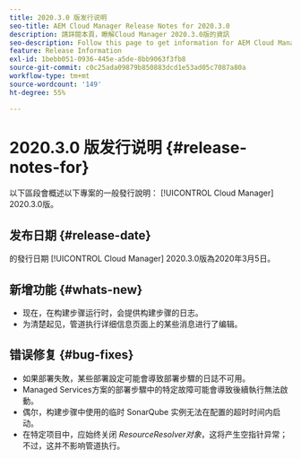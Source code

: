 ```yaml
---
title: 2020.3.0 版发行说明
seo-title: AEM Cloud Manager Release Notes for 2020.3.0
description: 請詳閱本頁，瞭解Cloud Manager 2020.3.0版的資訊
seo-description: Follow this page to get information for AEM Cloud Manager Release 2020.3.0
feature: Release Information
exl-id: 1bebb051-0936-445e-a5de-8bb9063f3fb8
source-git-commit: c0c25ada09879b850883dcd1e53ad05c7087a80a
workflow-type: tm+mt
source-wordcount: '149'
ht-degree: 55%

---
```


# 2020.3.0 版发行说明 {#release-notes-for}

以下區段會概述以下專案的一般發行說明： [!UICONTROL Cloud Manager] 2020.3.0版。

## 发布日期 {#release-date}

的發行日期 [!UICONTROL Cloud Manager] 2020.3.0版為2020年3月5日。

## 新增功能 {#whats-new}

* 现在，在构建步骤运行时，会提供构建步骤的日志。
* 为清楚起见，管道执行详细信息页面上的某些消息进行了编辑。

## 错误修复 {#bug-fixes}

* 如果部署失敗，某些部署設定可能會導致部署步驟的日誌不可用。
* Managed Services方案的部署步驟中的特定故障可能會導致後續執行無法啟動。
* 偶尔，构建步骤中使用的临时 SonarQube 实例无法在配置的超时时间内启动。
* 在特定项目中，应始终关闭 *ResourceResolver对象*，这将产生空指针异常；不过，这并不影响管道执行。
